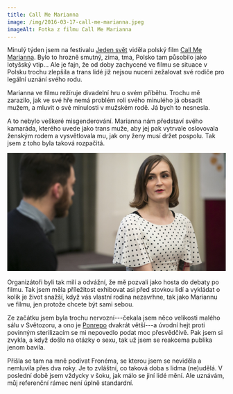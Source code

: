 ```yaml
---
title: Call Me Marianna
image: /img/2016-03-17-call-me-marianna.jpeg
imageAlt: Fotka z filmu Call Me Marianna
---
```

Minulý týden jsem na festivalu [Jeden svět](http://www.oneworld.cz/2016/) viděla polský film [Call Me Marianna](http://www.callmemarianna.com/). Bylo to hrozně smutný, zima, tma, Polsko tam působilo jako lotyšský vtip... Ale je fajn, že od doby zachycené ve filmu se situace v Polsku trochu zlepšila a trans lidé již nejsou nuceni zežalovat své rodiče pro legální uznání svého rodu.

Marianna ve filmu režíruje divadelní hru o svém příběhu. Trochu mě zarazilo, jak ve své hře nemá problém roli svého minulého já obsadit mužem, a mluvit o své minulosti v mužském rodě. Já bych to nesnesla.

A to nebylo veškeré misgenderování. Marianna nám představí svého kamaráda, kterého uvede jako trans muže, aby jej pak vytrvale oslovovala ženským rodem a vysvětlovala mu, jak ony ženy musí držet pospolu. Tak jsem z toho byla taková rozpačitá.

<div class="hero">
  <img src="/img/2016-03-17-debata.jpeg" alt="Julie a Ondřej Plešmíd">
</div>

Organizátoři byli tak milí a odvážní, že mě pozvali jako hosta do debaty po filmu. Tak jsem měla příležitost exhibovat asi před stovkou lidí a vykládat o kolik je život snažší, když vás vlastní rodina nezavrhne, tak jako Mariannu ve filmu, jen protože chcete být sami sebou.

Ze začátku jsem byla trochu nervozní---čekala jsem něco velikosti malého sálu v Světozoru, a ono je [Ponrepo]() dvakrát větší---a úvodní hejt proti povinným sterilizacím se mi nepovedlo podat moc přesvědčivě. Pak jsem si zvykla, a když došlo na otázky o sexu, tak už jsem se reakcema publika jenom bavila.
 
Přišla se tam na mně podívat Fronéma, se kterou jsem se neviděla a nemluvila přes dva roky. Je to zvláštní, co taková doba s lidma (ne)udělá. V poslední době jsem vždycky v šoku, jak málo se jiní lidé mění. Ale uznávám, můj referenční rámec není úplně standardní.